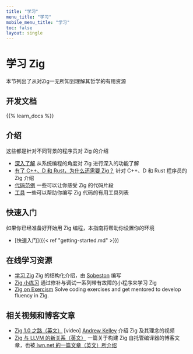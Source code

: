 ```yaml
---
title: "学习"
menu_title: "学习"
mobile_menu_title: "学习"
toc: false
layout: single
---
```


# 学习 Zig
本节列出了从对Zig一无所知到理解其哲学的有用资源

## 开发文档
{{% learn_docs %}}

## 介绍
这些都是针对不同背景的程序员对 Zig 的介绍

- [深入了解](overview/)
从系统编程的角度对 Zig 进行深入的功能了解
- [有了 C++、D 和 Rust，为什么还需要 Zig？](why_zig_rust_d_cpp/)
针对 C++、D 和 Rust 程序员的 Zig 介绍
- [代码范例](samples/)
一些可以让你感受 Zig 的代码片段
- [工具](tools/)
一些可以帮助你编写 Zig 代码的有用工具列表


## 快速入门
如果你已经准备好开始用 Zig 编程，本指南将帮助你设置你的环境

- [快速入门]({{< ref "getting-started.md" >}})

## 在线学习资源
- [学习 Zig](https://ziglearn.org)
Zig 的结构化介绍，由 [Sobeston](https://github.com/sobeston) 编写
- [Zig 小练习](https://ziglings.org)
通过修补与调试一系列带有故障的小程序来学习 Zig
- [Zig on Exercism](https://exercism.org/tracks/zig)
Solve coding exercises and get mentored to develop fluency in Zig.

## 相关视频和博客文章
- [Zig 1.0 之路（英文）](https://www.youtube.com/watch?v=Gv2I7qTux7g) [video]
[Andrew Kelley](https://andrewkelley.me) 介绍 Zig 及其理念的视频
- [Zig 与 LLVM 的新关系（英文）](https://kristoff.it/blog/zig-new-relationship-llvm/)
一篇关于构建 Zig 自托管编译器的博客文章，也被[ lwn.net 的一篇文章（英文）所介绍](https://lwn.net/Articles/833400/)
















